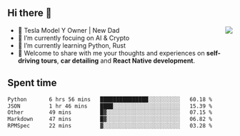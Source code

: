 ## Hi there 👋
<img align="right" src="https://github-readme-stats.vercel.app/api?username=ljunb&show_icons=true&icon_color=CE1D2D&text_color=718096&bg_color=00000000&hide_title=true&hide_border=true" />

- 🚗 Tesla Model Y Owner | New Dad
- 🔭 I’m currently focuing on AI & Crypto
- 🌱 I’m currently learning Python, Rust
- 💬 Welcome to share with me your thoughts and experiences on **self-driving tours**, **car detailing** and **React Native development**.




## Spent time
<!--START_SECTION:waka-->

```txt
Python       6 hrs 56 mins   ███████████████░░░░░░░░░░   60.18 %
JSON         1 hr 46 mins    ████░░░░░░░░░░░░░░░░░░░░░   15.39 %
Other        49 mins         █▓░░░░░░░░░░░░░░░░░░░░░░░   07.15 %
Markdown     47 mins         █▓░░░░░░░░░░░░░░░░░░░░░░░   06.82 %
RPMSpec      22 mins         ▓░░░░░░░░░░░░░░░░░░░░░░░░   03.28 %
```

<!--END_SECTION:waka-->
